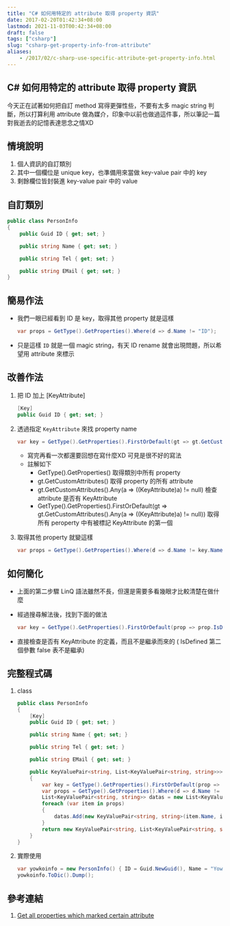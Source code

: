 ```yaml
---
title: "C# 如何用特定的 attribute 取得 property 資訊"
date: 2017-02-20T01:42:34+08:00
lastmod: 2021-11-03T00:42:34+08:00
draft: false
tags: ["csharp"]
slug: "csharp-get-property-info-from-attribute"
aliases:
    - /2017/02/c-sharp-use-specific-attribute-get-property-info.html
---
```

## C# 如何用特定的 attribute 取得 property 資訊

今天正在試著如何把自訂 method 寫得更彈性些，不要有太多 magic string 判斷，所以打算利用 attribute 做為媒介，印象中以前也做過這件事，所以筆記一篇對我逝去的記憶表達思念之情XD

## 情境說明

1. 個人資訊的自訂類別
2. 其中一個欄位是 unique key，也準備用來當做 key-value pair 中的 key
3. 剩餘欄位皆封裝進 key-value pair 中的 value

## 自訂類別

```cs
public class PersonInfo
{
    public Guid ID { get; set; }

    public string Name { get; set; }

    public string Tel { get; set; }

    public string EMail { get; set; }
}
```

## 簡易作法

- 我們一眼已經看到 ID 是 key，取得其他 property 就是這樣

    ```cs
    var props = GetType().GetProperties().Where(d => d.Name != "ID");
    ```

- 只是這樣 `ID` 就是一個 magic string，有天 ID rename 就會出現問題，所以希望用 attribute 來標示

## 改善作法

1. 把 ID 加上 [KeyAttribute]

    ```cs
    [Key]
    public Guid ID { get; set; }
    ```

2. 透過指定 `KeyAttribute` 來找 property name

    ```cs
    var key = GetType().GetProperties().FirstOrDefault(gt => gt.GetCustomAttributes().Any(a => ((KeyAttribute)a) != null));
    ```

    - 寫完再看一次都還要回想在寫什麼XD  可見是很不好的寫法
    - 註解如下
        - GetType().GetProperties() 取得類別中所有 property
        - gt.GetCustomAttributes() 取得 property 的所有 attribute
        - gt.GetCustomAttributes().Any(a => ((KeyAttribute)a) != null) 檢查 attribute 是否有 KeyAttribute
        - GetType().GetProperties().FirstOrDefault(gt => gt.GetCustomAttributes().Any(a => ((KeyAttribute)a) != null)) 取得所有 peroperty 中有被標記 KeyAttribute 的第一個
3. 取得其他 property 就變這樣

    ```cs
    var props = GetType().GetProperties().Where(d => d.Name != key.Name);
    ```

## 如何簡化

- 上面的第二步驟  LinQ 語法雖然不長，但還是需要多看幾眼才比較清楚在做什麼
- 經過搜尋解法後，找到下面的做法

    ```cs
    var key = GetType().GetProperties().FirstOrDefault(prop => prop.IsDefined(typeof(KeyAttribute), false));
    ```

- 直接檢查是否有 KeyAttribute 的定義，而且不是繼承而來的 ( IsDefined 第二個參數 false 表不是繼承)

## 完整程式碼

1. class

    ```cs
    public class PersonInfo
    {
        [Key]
        public Guid ID { get; set; }
    
        public string Name { get; set; }
    
        public string Tel { get; set; }
    
        public string EMail { get; set; }
    
        public KeyValuePair<string, List<KeyValuePair<string, string>>> ToDic()
        {
            var key = GetType().GetProperties().FirstOrDefault(prop => prop.IsDefined(typeof(KeyAttribute), false));
            var props = GetType().GetProperties().Where(d => d.Name != key.Name);
            List<KeyValuePair<string, string>> datas = new List<KeyValuePair<string, string>>();
            foreach (var item in props)
            {
                datas.Add(new KeyValuePair<string, string>(item.Name, item.GetValue(this).ToString()));
            }
            return new KeyValuePair<string, List<KeyValuePair<string, string>>>(key.GetValue(this), datas);
        }
    }
    ```

2. 實際使用

    ```cs
    var yowkoinfo = new PersonInfo() { ID = Guid.NewGuid(), Name = "Yowko", Tel = "1234567890", EMail = "yowko@yowko.com" };
    yowkoinfo.ToDic().Dump();
    ```

## 參考連結

1. [Get all properties which marked certain attribute](http://stackoverflow.com/questions/7305787/get-all-properties-which-marked-certain-attribute)
